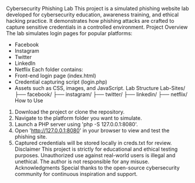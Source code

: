 Cybersecurity Phishing Lab
This project is a simulated phishing website lab developed for cybersecurity education, awareness training, and ethical hacking practice. It demonstrates how phishing attacks are crafted to capture sensitive credentials in a controlled environment.
Project Overview
The lab simulates login pages for popular platforms:
- Facebook
- Instagram
- Twitter
- LinkedIn
- Netflix
Each folder contains:
- Front-end login page (index.html)
- Credential capturing script (login.php)
- Assets such as CSS, images, and JavaScript.
Lab Structure
Lab-Sites/
├── facebook/
├── instagram/
├── twitter/
├── linkedin/
├── netflix/
How to Use
1. Download the project or clone the repository.
2. Navigate to the platform folder you want to simulate.
3. Launch a PHP server using 'php -S 127.0.0.1:8080'.
4. Open 'http://127.0.0.1:8080' in your browser to view and test the phishing site.
5. Captured credentials will be stored locally in creds.txt for review.
Disclaimer
This project is strictly for educational and ethical testing purposes.
Unauthorized use against real-world users is illegal and unethical.
The author is not responsible for any misuse.
Acknowledgments
Special thanks to the open-source cybersecurity community for continuous inspiration and support.

